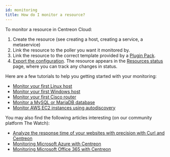 ```yaml
---
id: monitoring
title: How do I monitor a resource?
---
```


To monitor a resource in Centreon Cloud:

1. Create the resource (see creating a host, creating a service, a metaservice)
2. Link the resource to the poller you want it monitored by.
3. Link the resource to the correct template provided by a [Plugin Pack](../monitoring/pluginpacks).
4. [Export the configuration](../monitoring/monitoring-servers/deploying-a-configuration.md). The resource appears in the [Resources status](../alerts-notifications/resources-status) page, where you can track any changes in status.

Here are a few tutorials to help you getting started with your monitoring:

* [Monitor your first Linux host](tutorials/monitor-linux-server-with-snmp)
* [Monitor your first Windows host](tutorials/monitor-windows-server-with-snmp)
* [Monitor your first Cisco router](tutorials/monitor-cisco-router-with-snmp)
* [Monitor a MySQL or MariaDB database](tutorials/mysql_tuto)
* [Monitor AWS EC2 instances using autodiscovery](tutorials/autodisco-aws)

You may also find the following articles interesting (on our community platform The Watch):

* [Analyze the response time of your websites with precision with Curl and Centreon](https://thewatch.centreon.com/product-how-to-21/analyze-the-response-time-of-your-websites-with-precision-with-curl-and-centreon-113)
* [Monitoring Microsoft Azure with Centreon](https://thewatch.centreon.com/product-how-to-21/monitoring-microsoft-azure-with-centreon-114)
* [Monitoring Microsoft Office 365 with Centreon](https://thewatch.centreon.com/product-how-to-21/monitoring-microsoft-office-365-with-centreon-120)
